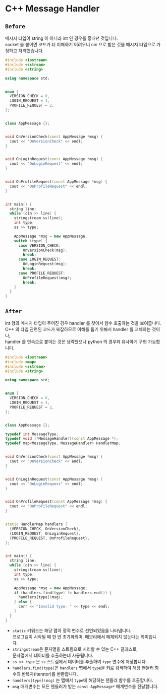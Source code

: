 # C++ Message Handler

## `Before` 
메시지 타입이 string 이 아니라 int 인 경우를 흉내낸 것입니다.<br> 
socket 을 붙이면 코드가 더 이해하기 어려우니 cin 으로 받은 것을 메시지 타입으로 가정하고 처리했습니다.
```c++
#include <iostream>
#include <sstream>
#include <string>

using namespace std;


enum {
  VERSION_CHECK = 0,
  LOGIN_REQUEST = 1,
  PROFILE_REQUEST = 2,
};


class AppMessage {};


void OnVersionCheck(const AppMessage *msg) {
  cout << "OnVersionCheck" << endl;
}


void OnLoginRequest(const AppMessage *msg) {
  cout << "OnLoginRequest" << endl;
}


void OnProfileRequest(const AppMessage *msg) {
  cout << "OnProfileRequest" << endl;
}


int main() {
  string line;
  while (cin >> line) {
    stringstream ss(line);
    int type;
    ss >> type;

    AppMessage *msg = new AppMessage;
    switch (type) {
      case VERSION_CHECK:
        OnVersionCheck(msg);
        break;
      case LOGIN_REQUEST:
        OnLoginRequest(msg);
        break;
      case PROFILE_REQUEST:
        OnProfileRequest(msg);
        break;
    }
  }
}
```

## `After` 
int 형의 메시지 타입이 주어진 경우 handler 를 찾아서 함수 호출하는 것을 보여줍니다. <br> C++ 의 타입 관련된 코드가 복잡하므로 이해를 돕기 위해서 handler 를 교체하는 것이나, <br> handler 를 연속으로 붙이는 것은 생략했으나 python 의 경우와 유사하게 구현 가능합니다.
```c++
#include <iostream>
#include <map>
#include <sstream>
#include <string>

using namespace std;


enum {
  VERSION_CHECK = 0,
  LOGIN_REQUEST = 1,
  PROFILE_REQUEST = 2,
};


class AppMessage {};

typedef int MessageType;
typedef void (*MessageHandler)(const AppMessage *);
typedef map<MessageType, MessageHandler> HandlerMap;


void OnVersionCheck(const AppMessage *msg) {
  cout << "OnVersionCheck" << endl;
}


void OnLoginRequest(const AppMessage *msg) {
  cout << "OnLoginRequest" << endl;
}


void OnProfileRequest(const AppMessage *msg) {
  cout << "OnProfileRequest" << endl;
}


static HandlerMap handlers {
  {VERSION_CHECK, OnVersionCheck},
  {LOGIN_REQUEST, OnLoginRequest},
  {PROFILE_REQUEST, OnProfileRequest},
};


int main() {
  string line;
  while (cin >> line) {
    stringstream ss(line);
    int type;
    ss >> type;

    AppMessage *msg = new AppMessage;
    if (handlers.find(type) != handlers.end()) {
      handlers[type](msg);
    } else {
      cerr << "Invalid type: " << type << endl;
    }
  }
}
```
* `static` 키워드는 해당 맵이 정적 변수로 선언되었음을 나타냅니다. <br>
   프로그램이 시작될 때 한 번 초기화되며, 메모리에서 해제되지 않는다는 의미입니다.
* `stringstream`은 문자열을 스트림으로 처리할 수 있는 C++ 클래스로, <br> 
   문자열에서 데이터를 추출하는데 사용됩니다. 
* `ss >> type` 은 `ss`  스트림에서 데이터를 추출하여 `type` 변수에 저장합니다.
* `handlers.find(type)`은 `handlers` 맵에서 `type`을 키로 검색하여 해당 핸들러 함수의 반복자(iterator)를 반환합니다.
* `handlers[type](msg)` 는 맵에서 `type`에 해당하는 핸들러 함수를 호출합니다.
* `msg` 매개변수는 모든 핸들러가 받는 `const AppMessage*` 매개변수를 전달합니다.